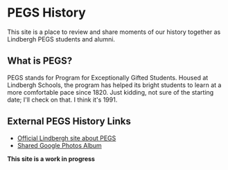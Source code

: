 # PEGS History
This site is a place to review and share moments of our history together as Lindbergh PEGS students and alumni.

## What is PEGS?
PEGS stands for Program for Exceptionally Gifted Students. Housed at Lindbergh Schools, 
the program has helped its bright students to learn at a more comfortable pace since 1820. 
Just kidding, not sure of the starting date; I'll check on that. I think it's 1991.

## External PEGS History Links
* [Official Lindbergh site about PEGS](https://go.lindberghschools.ws/pegs)
* [Shared Google Photos Album](https://photos.google.com/share/AF1QipP3AVw6w-Ee8S4nkstATMq4AlQ6uB5JAQFLAI-ufwojwftqZPv52eHemkumOgt2sw?key=YUhFSHRIcVRSMDhHckZTajFXbThOTDdjR0NMMkNR)

**This site is a work in progress**
